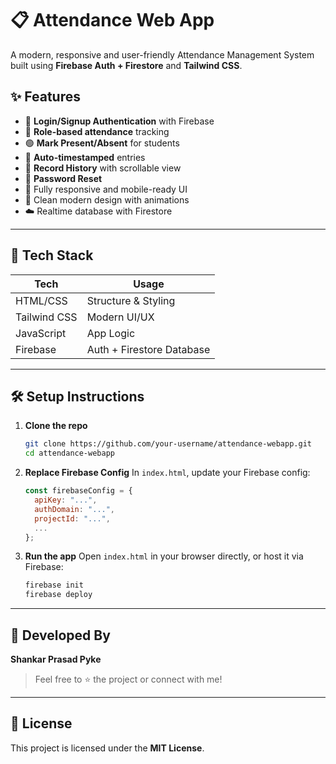 
# 📋 Attendance Web App

A modern, responsive and user-friendly Attendance Management System built using **Firebase Auth + Firestore** and **Tailwind CSS**.

## ✨ Features

- 🔐 **Login/Signup Authentication** with Firebase
- 🧑 **Role-based attendance** tracking
- 🟢 **Mark Present/Absent** for students
- 📜 **Auto-timestamped** entries
- 📂 **Record History** with scrollable view
- 🔄 **Password Reset**
- 📱 Fully responsive and mobile-ready UI
- 🎨 Clean modern design with animations
- ☁️ Realtime database with Firestore

---

## 🧰 Tech Stack

| Tech         | Usage                         |
|--------------|-------------------------------|
| HTML/CSS     | Structure & Styling           |
| Tailwind CSS | Modern UI/UX                  |
| JavaScript   | App Logic                     |
| Firebase     | Auth + Firestore Database     |

---

## 🛠️ Setup Instructions

1. **Clone the repo**
   ```bash
   git clone https://github.com/your-username/attendance-webapp.git
   cd attendance-webapp
   ```

2. **Replace Firebase Config**
   In `index.html`, update your Firebase config:

   ```js
   const firebaseConfig = {
     apiKey: "...",
     authDomain: "...",
     projectId: "...",
     ...
   };
   ```

3. **Run the app**
   Open `index.html` in your browser directly, or host it via Firebase:
   ```bash
   firebase init
   firebase deploy
   ```
---

## 👤 Developed By

**Shankar Prasad Pyke**

> Feel free to ⭐ the project or connect with me!

---

## 📄 License

This project is licensed under the **MIT License**.
